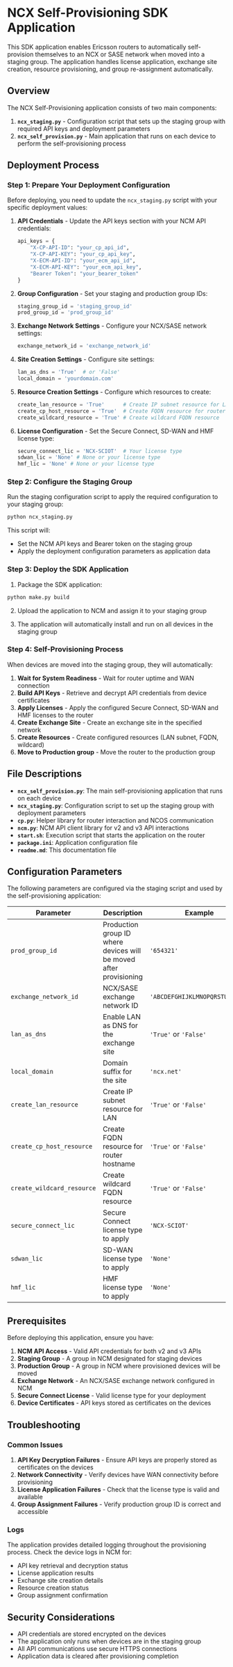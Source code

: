 # NCX Self-Provisioning SDK Application

This SDK application enables Ericsson routers to automatically self-provision themselves to an NCX or SASE network when moved into a staging group. The application handles license application, exchange site creation, resource provisioning, and group re-assignment automatically.

## Overview

The NCX Self-Provisioning application consists of two main components:

1. **`ncx_staging.py`** - Configuration script that sets up the staging group with required API keys and deployment parameters
2. **`ncx_self_provision.py`** - Main application that runs on each device to perform the self-provisioning process

## Deployment Process

### Step 1: Prepare Your Deployment Configuration

Before deploying, you need to update the `ncx_staging.py` script with your specific deployment values:

1. **API Credentials** - Update the API keys section with your NCM API credentials:
   ```python
   api_keys = {
       "X-CP-API-ID": "your_cp_api_id",
       "X-CP-API-KEY": "your_cp_api_key", 
       "X-ECM-API-ID": "your_ecm_api_id",
       "X-ECM-API-KEY": "your_ecm_api_key",
       "Bearer Token": "your_bearer_token"
   }
   ```

2. **Group Configuration** - Set your staging and production group IDs:
   ```python
   staging_group_id = 'staging_group_id'
   prod_group_id = 'prod_group_id'
   ```

3. **Exchange Network Settings** - Configure your NCX/SASE network settings:
   ```python
   exchange_network_id = 'exchange_network_id'
   ```

4. **Site Creation Settings** - Configure site settings:
   ```python
   lan_as_dns = 'True'  # or 'False'
   local_domain = 'yourdomain.com'
   ```

5. **Resource Creation Settings** - Configure which resources to create:
   ```python
   create_lan_resource = 'True'      # Create IP subnet resource for LAN
   create_cp_host_resource = 'True'  # Create FQDN resource for router hostname
   create_wildcard_resource = 'True' # Create wildcard FQDN resource
   ```

6. **License Configuration** - Set the Secure Connect, SD-WAN and HMF license type:
   ```python
   secure_connect_lic = 'NCX-SCIOT'  # Your license type
   sdwan_lic = 'None' # None or your license type
   hmf_lic = 'None' # None or your license type
   ```

### Step 2: Configure the Staging Group

Run the staging configuration script to apply the required configuration to your staging group:

```bash
python ncx_staging.py
```

This script will:
- Set the NCM API keys and Bearer token on the staging group
- Apply the deployment configuration parameters as application data

### Step 3: Deploy the SDK Application

1. Package the SDK application:
```bash
python make.py build
```

2. Upload the application to NCM and assign it to your staging group

3. The application will automatically install and run on all devices in the staging group

### Step 4: Self-Provisioning Process

When devices are moved into the staging group, they will automatically:

1. **Wait for System Readiness** - Wait for router uptime and WAN connection
2. **Build API Keys** - Retrieve and decrypt API credentials from device certificates
3. **Apply Licenses** - Apply the configured Secure Connect, SD-WAN and HMF licenses to the router
4. **Create Exchange Site** - Create an exchange site in the specified network
5. **Create Resources** - Create configured resources (LAN subnet, FQDN, wildcard)
6. **Move to Production group** - Move the router to the production group

## File Descriptions

*   **`ncx_self_provision.py`**: The main self-provisioning application that runs on each device
*   **`ncx_staging.py`**: Configuration script to set up the staging group with deployment parameters
*   **`cp.py`**: Helper library for router interaction and NCOS communication
*   **`ncm.py`**: NCM API client library for v2 and v3 API interactions
*   **`start.sh`**: Execution script that starts the application on the router
*   **`package.ini`**: Application configuration file
*   **`readme.md`**: This documentation file

## Configuration Parameters

The following parameters are configured via the staging script and used by the self-provisioning application:

| Parameter | Description | Example |
|-----------|-------------|---------|
| `prod_group_id` | Production group ID where devices will be moved after provisioning | `'654321'` |
| `exchange_network_id` | NCX/SASE exchange network ID | `'ABCDEFGHIJKLMNOPQRSTUVWXYZ'` |
| `lan_as_dns` | Enable LAN as DNS for the exchange site | `'True'` or `'False'` |
| `local_domain` | Domain suffix for the site | `'ncx.net'` |
| `create_lan_resource` | Create IP subnet resource for LAN | `'True'` or `'False'` |
| `create_cp_host_resource` | Create FQDN resource for router hostname | `'True'` or `'False'` |
| `create_wildcard_resource` | Create wildcard FQDN resource | `'True'` or `'False'` |
| `secure_connect_lic` | Secure Connect license type to apply | `'NCX-SCIOT'` |
| `sdwan_lic` | SD-WAN license type to apply | `'None'` |
| `hmf_lic` | HMF license type to apply | `'None'` |


## Prerequisites

Before deploying this application, ensure you have:

1. **NCM API Access** - Valid API credentials for both v2 and v3 APIs
2. **Staging Group** - A group in NCM designated for staging devices
3. **Production Group** - A group in NCM where provisioned devices will be moved
4. **Exchange Network** - An NCX/SASE exchange network configured in NCM
5. **Secure Connect License** - Valid license type for your deployment
6. **Device Certificates** - API keys stored as certificates on the devices

## Troubleshooting

### Common Issues

1. **API Key Decryption Failures** - Ensure API keys are properly stored as certificates on the devices
2. **Network Connectivity** - Verify devices have WAN connectivity before provisioning
3. **License Application Failures** - Check that the license type is valid and available
4. **Group Assignment Failures** - Verify production group ID is correct and accessible

### Logs

The application provides detailed logging throughout the provisioning process. Check the device logs in NCM for:
- API key retrieval and decryption status
- License application results
- Exchange site creation details
- Resource creation status
- Group assignment confirmation

## Security Considerations

- API credentials are stored encrypted on the devices
- The application only runs when devices are in the staging group
- All API communications use secure HTTPS connections
- Application data is cleared after provisioning completion
